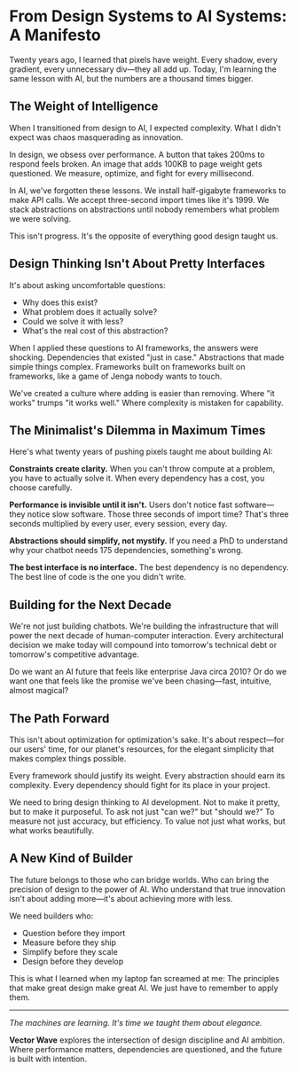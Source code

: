 # From Design Systems to AI Systems: A Manifesto

Twenty years ago, I learned that pixels have weight. Every shadow, every gradient, every unnecessary div—they all add up. Today, I'm learning the same lesson with AI, but the numbers are a thousand times bigger.

## The Weight of Intelligence

When I transitioned from design to AI, I expected complexity. What I didn't expect was chaos masquerading as innovation.

In design, we obsess over performance. A button that takes 200ms to respond feels broken. An image that adds 100KB to page weight gets questioned. We measure, optimize, and fight for every millisecond.

In AI, we've forgotten these lessons. We install half-gigabyte frameworks to make API calls. We accept three-second import times like it's 1999. We stack abstractions on abstractions until nobody remembers what problem we were solving.

This isn't progress. It's the opposite of everything good design taught us.

## Design Thinking Isn't About Pretty Interfaces

It's about asking uncomfortable questions:
- Why does this exist?
- What problem does it actually solve?
- Could we solve it with less?
- What's the real cost of this abstraction?

When I applied these questions to AI frameworks, the answers were shocking. Dependencies that existed "just in case." Abstractions that made simple things complex. Frameworks built on frameworks built on frameworks, like a game of Jenga nobody wants to touch.

We've created a culture where adding is easier than removing. Where "it works" trumps "it works well." Where complexity is mistaken for capability.

## The Minimalist's Dilemma in Maximum Times

Here's what twenty years of pushing pixels taught me about building AI:

**Constraints create clarity.** When you can't throw compute at a problem, you have to actually solve it. When every dependency has a cost, you choose carefully.

**Performance is invisible until it isn't.** Users don't notice fast software—they notice slow software. Those three seconds of import time? That's three seconds multiplied by every user, every session, every day.

**Abstractions should simplify, not mystify.** If you need a PhD to understand why your chatbot needs 175 dependencies, something's wrong.

**The best interface is no interface.** The best dependency is no dependency. The best line of code is the one you didn't write.

## Building for the Next Decade

We're not just building chatbots. We're building the infrastructure that will power the next decade of human-computer interaction. Every architectural decision we make today will compound into tomorrow's technical debt or tomorrow's competitive advantage.

Do we want an AI future that feels like enterprise Java circa 2010? Or do we want one that feels like the promise we've been chasing—fast, intuitive, almost magical?

## The Path Forward

This isn't about optimization for optimization's sake. It's about respect—for our users' time, for our planet's resources, for the elegant simplicity that makes complex things possible.

Every framework should justify its weight. Every abstraction should earn its complexity. Every dependency should fight for its place in your project.

We need to bring design thinking to AI development. Not to make it pretty, but to make it purposeful. To ask not just "can we?" but "should we?" To measure not just accuracy, but efficiency. To value not just what works, but what works beautifully.

## A New Kind of Builder

The future belongs to those who can bridge worlds. Who can bring the precision of design to the power of AI. Who understand that true innovation isn't about adding more—it's about achieving more with less.

We need builders who:
- Question before they import
- Measure before they ship  
- Simplify before they scale
- Design before they develop

This is what I learned when my laptop fan screamed at me: The principles that make great design make great AI. We just have to remember to apply them.

---

*The machines are learning. It's time we taught them about elegance.*

**Vector Wave** explores the intersection of design discipline and AI ambition. Where performance matters, dependencies are questioned, and the future is built with intention.